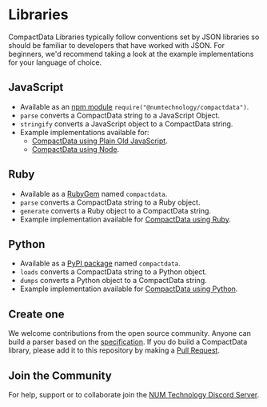 # Libraries 

CompactData Libraries typically follow conventions set by JSON libraries so should be familiar to developers that have worked with JSON. For beginners, we'd recommend taking a look at the example implementations for your language of choice.

## JavaScript

- Available as an [npm module](https://www.npmjs.com/package/@numtechnology/compactdata) `require("@numtechnology/compactdata")`.
- `parse` converts a CompactData string to a JavaScript Object.
- `stringify` converts a JavaScript object to a CompactData string.
- Example implementations available for:
    - [CompactData using Plain Old JavaScript](javascript/plain-old-javascript-example.md).
    - [CompactData using Node](javascript/node-example.md).

## Ruby
- Available as a [RubyGem](https://rubygems.org/gems/compactdata) named `compactdata`.
- `parse` converts a CompactData string to a Ruby object.
- `generate` converts a Ruby object to a CompactData string.
- Example implementation available for [CompactData using Ruby](ruby/).

## Python
- Available as a [PyPI package](https://pypi.org/project/compactdata) named `compactdata`.
- `loads` converts a CompactData string to a Python object.
- `dumps` converts a Python object to a CompactData string.
- Example implementation available for [CompactData using Python](python/).

## Create one
We welcome contributions from the open source community. Anyone can build a parser based on the [specification](spec). If you do build a CompactData library, please add it to this repository by making a [Pull Request](https://github.com/NUMtechnology/compactdata-docs/pulls).

## Join the Community
For help, support or to collaborate join the [NUM Technology Discord Server](https://discord.gg/Mm95QnhEdH).